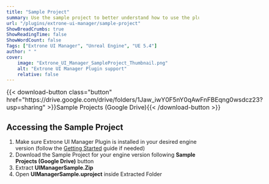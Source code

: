 ```yaml
---
title: "Sample Project"
summary: Use the sample project to better understand how to use the plugin.
url: "/plugins/extrone-ui-manager/sample-project"
ShowBreadCrumbs: true
ShowReadingTime: false
ShowWordCount: false
Tags: ["Extrone UI Manager", "Unreal Engine", "UE 5.4"]
author: " "
cover:
    image: "Extrone_UI_Manager_SampleProject_Thumbnail.png"
    alt: "Extrone UI Manager Plugin support"
    relative: false
---
```


<div class="buttons" style="display:flex; justify-content:left; font-size:medium; max-width:none; gap:var(--gap); margin-top:var(--gap);">
{{< download-button class="button" href="https://drive.google.com/drive/folders/1Jaw_iwY0F5nY0qAwFnFBEqng0wsdcz23?usp=sharing" >}}Sample Projects (Google Drive){{< /download-button >}}
</div>

## Accessing the Sample Project

1. Make sure Extrone UI Manager Plugin is installed in your desired engine version (follow the [Getting Started](../documentation/getting-started/) guide if needed)
2. Download the Sample Project for your engine version following **Sample Projects (Google Drive)** button
3. Extract **UIManagerSample.Zip**
4. Open **UIManagerSample.uproject** inside Extracted Folder